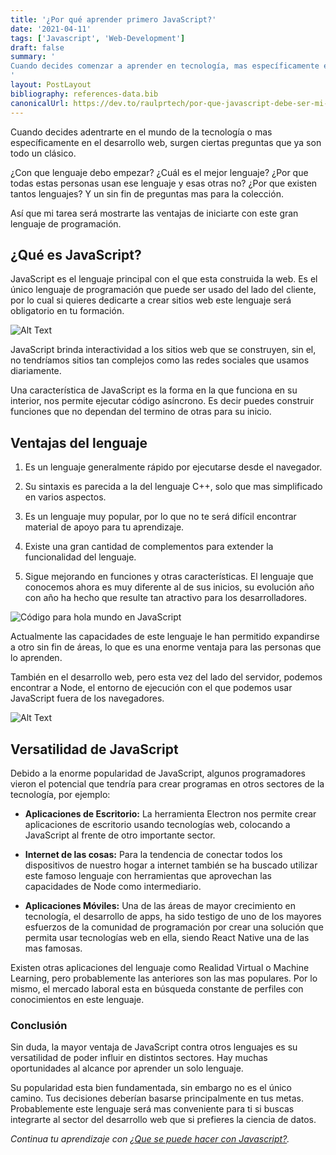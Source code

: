 ```yaml
---
title: '¿Por qué aprender primero JavaScript?'
date: '2021-04-11'
tags: ['Javascript', 'Web-Development']
draft: false
summary: '
Cuando decides comenzar a aprender en tecnología, mas específicamente en el desarrollo web, surgen ciertas preguntas. ¿Con que lenguaje debo empezar? ¿Cuál es el mejor lenguaje? ¿Por que todas estas personas usan ese lenguaje y esas otras no? ¿Por que existen tantos lenguajes de programación? Te mostrare las ventajas de iniciar con JavaScript
'
layout: PostLayout
bibliography: references-data.bib
canonicalUrl: https://dev.to/raulprtech/por-que-javascript-debe-ser-mi-primer-lenguaje-ndj
---
```


Cuando decides adentrarte en el mundo de la tecnología o mas específicamente en el desarrollo web, surgen ciertas preguntas que ya son todo un clásico.

¿Con que lenguaje debo empezar? ¿Cuál es el mejor lenguaje? ¿Por que todas estas personas usan ese lenguaje y esas otras no? ¿Por que existen tantos lenguajes? Y un sin fin de preguntas mas para la colección.

Así que mi tarea será mostrarte las ventajas de iniciarte con este gran lenguaje de programación.

## ¿Qué es JavaScript?

JavaScript es el lenguaje principal con el que esta construida la web. Es el único lenguaje de programación que puede ser usado del lado del cliente, por lo cual si quieres dedicarte a crear sitios web este lenguaje será obligatorio en tu formación.

![Alt Text](https://dev-to-uploads.s3.amazonaws.com/uploads/articles/c96cz4rw29v8u7ll808p.png)

JavaScript brinda interactividad a los sitios web que se construyen, sin el, no tendríamos sitios tan complejos como las
redes sociales que usamos diariamente.

Una característica de JavaScript es la forma en la que funciona en su interior, nos permite ejecutar código asíncrono. Es decir puedes construir funciones que no dependan del termino de otras para su inicio.

## Ventajas del lenguaje

1. Es un lenguaje generalmente rápido por ejecutarse desde el navegador.

2. Su sintaxis es parecida a la del lenguaje C++, solo que mas simplificado en varios aspectos.

3. Es un lenguaje muy popular, por lo que no te será difícil encontrar material de apoyo para tu aprendizaje.

4. Existe una gran cantidad de complementos para extender la funcionalidad del lenguaje.

5. Sigue mejorando en funciones y otras características. El lenguaje que conocemos ahora es muy diferente al de sus inicios, su evolución año con año ha hecho que resulte tan atractivo para los desarrolladores.

![Código para hola mundo en JavaScript](https://dev-to-uploads.s3.amazonaws.com/uploads/articles/crkixjyz9vw3q5awsyoc.png)

Actualmente las capacidades de este lenguaje le han permitido expandirse a otro sin fin de áreas, lo que es una enorme ventaja para las personas que lo aprenden.

También en el desarrollo web, pero esta vez del lado del servidor, podemos encontrar a Node, el entorno de ejecución con el que podemos usar JavaScript fuera de los navegadores.

![Alt Text](https://dev-to-uploads.s3.amazonaws.com/uploads/articles/44qpxrdmi6bm229s63uv.png)

## Versatilidad de JavaScript

Debido a la enorme popularidad de JavaScript, algunos programadores vieron el potencial que tendría para crear programas en otros sectores de la tecnología, por ejemplo:

- **Aplicaciones de Escritorio:**
  La herramienta Electron nos permite crear aplicaciones de escritorio usando tecnologías web, colocando a JavaScript al frente de otro importante sector.

- **Internet de las cosas:**
  Para la tendencia de conectar todos los dispositivos de nuestro hogar a internet también se ha buscado utilizar este famoso lenguaje con herramientas que aprovechan las capacidades de Node como intermediario.

- **Aplicaciones Móviles:**
  Una de las áreas de mayor crecimiento en tecnología, el desarrollo de apps, ha sido testigo de uno de los mayores esfuerzos de la comunidad de programación por crear una solución que permita usar tecnologías web en ella, siendo React Native una de las mas famosas.

Existen otras aplicaciones del lenguaje como Realidad Virtual o Machine Learning, pero probablemente las anteriores son las mas populares. Por lo mismo, el mercado laboral esta en búsqueda constante de perfiles con conocimientos en este lenguaje.

### Conclusión

Sin duda, la mayor ventaja de JavaScript contra otros lenguajes es su versatilidad de poder influir en distintos sectores. Hay muchas oportunidades al alcance por aprender un solo lenguaje.

Su popularidad esta bien fundamentada, sin embargo no es el único camino. Tus decisiones deberían basarse principalmente en tus metas. Probablemente este lenguaje será mas conveniente para ti si buscas integrarte al sector del desarrollo web que si prefieres la ciencia de datos.

_Continua tu aprendizaje con [¿Que se puede hacer con Javascript?](https://raulpacheco.dev/blog/posts/que-se-puede-hacer-con-javascript)._

